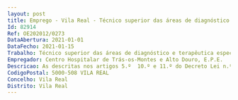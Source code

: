 ```yaml
--- 
layout: post
title: Emprego - Vila Real - Técnico superior das áreas de diagnóstico e terapêutica especialista principal
Id: 82914
Ref: OE202012/0273
DataAbertura: 2021-01-01
DataFecho: 2021-01-15
Trabalho: Técnico superior das áreas de diagnóstico e terapêutica especialista principal
Empregador: Centro Hospitalar de Trás-os-Montes e Alto Douro, E.P.E.
Descricao: As descritas nos artigos 5.º  10.º e 11.º do Decreto Lei n.º 111 2017 de 31 de agosto
CodigoPostal: 5000-508 VILA REAL
Concelho: Vila Real
Distrito: Vila Real
--- 
```

